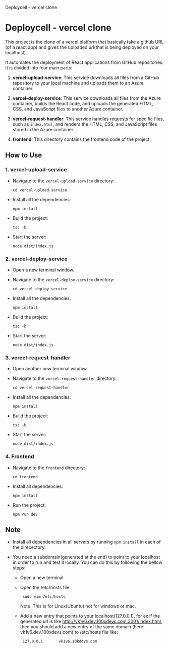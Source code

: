 Deploycell - vercel clone
# Deploycell - vercel clone
This project is the clone of a vercel platform that basically take a github URL (of a react app) and gives the uploaded url(that is being deployed on your localhost).

It automates the deployment of React applications from GitHub repositories. 
 It is divided into four main parts:

1. **vercel-upload-service**: This service downloads all files from a GitHub repository to your local machine and uploads them to an Azure container.

2. **vercel-deploy-service**: This service downloads all files from the Azure container, builds the React code, and uploads the generated HTML, CSS, and JavaScript files to another Azure container.

3. **vercel-request-handler**: This service handles requests for specific files, such as `index.html`, and renders the HTML, CSS, and JavaScript files stored in the Azure container.

4. **frontend**: This directory contains the frontend code of the project.

## How to Use

### 1. vercel-upload-service

- Navigate to the `vercel-upload-service` directory:

    ```
    cd vercel-upload-service
    ```


- Install all the dependencies:
    ```
    npm install
    ```

- Build the project:
    ```
    tsc -b
    ```

- Start the server:
    ```
    node dist/index.js
    ```


### 2. vercel-deploy-service

- Open a new terminal window.

- Navigate to the `vercel-deploy-service` directory:
    ```
    cd vercel-deploy-service
    ```

- Install all the dependencies:
    ```
    npm install
    ```

- Build the project:
    ```
    tsc -b
    ```

- Start the server:
    ```
    node dist/index.js
    ```

### 3. vercel-request-handler

- Open another new terminal window.

- Navigate to the `vercel-request-handler` directory:
    ```
    cd vercel-request-handler
    ```

- Install all the dependencies:
    ```
    npm install
    ```

- Build the project:
    ```
    tsc -b
    ```

- Start the server:
    ```
    node dist/index.js
    ```

### 4. Frontend

- Navigate to the `frontend` directory:
    ```
    cd frontend
    ```
- Install all dependencies:
    ```
    npm install
    ```

- Run the project:
    ```
    npm run dev
    ```

## Note

- Install all dependencies in all servers by running `npm install` in each of the direcectory.
- You need a subdomain(generated at the end) to point to your localhost in order to run and test it locally. You can do this by following the bellow steps:
    
    - Open a new terminal
    - Open the /etc/hosts file:
        ```
         sudo vim /etc/hosts
        ```
        Note: This is for Linux(Ubuntu) not for windows or mac. 

    - Add a new entry that points to your localhost(127.0.0.1), for ex if the generated url is like http://vk1v6.dev.100xdevs.com:3001/index.html, then you should add a new entry of the same domain (here: vk1v6.dev.100xdevs.com) to /etc/hosts file like:
        ```
         127.0.0.1       vk1v6.10kdevs.com
        ```
    
    